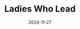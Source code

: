 ---  
layout: startup_page  
title: "Ladies Who Lead"  
id: "ladieswholead.in"  
permalink: "/ladieswholeadladieswholead.in11272024/"  
website: "https://ladieswholead.in/"  
funding_round: "Pre-Series A"  
funding_amount: "$1M"  
investors: "Rainmatter, Jayant Davar's family office"  
about: "Ladies Who Lead (LWL) is a members-only platform dedicated to advancing women in leadership. It offers resources, mentorship, and support to help women overcome career barriers and excel. LWL provides workshops, networking events, and mentorship programs to foster professional growth."  
markets: "Professional Development, Leadership Training, Women's Empowerment, Professional Organizations"  
hq: "Gurugram, Haryana, India"  
founded_year: "2021"  
linkedin: "https://www.linkedin.com/company/ladieswholead"  
twitter: ""  
instagram: ""  
facebook: ""  
crunchbase: "https://www.crunchbase.com/organization/ladies-who-lead?utm_source=linkedin&utm_medium=referral&utm_campaign=linkedin_companies&utm_content=profile_cta_anon&trk=funding_crunchbase"  
pitchbook: ""  

date_display: "27-Nov-2024"  
date: "2024-11-27"

# SEO Optimization  
meta_title: "Ladies Who Lead - Pre-Series A Funding ($1M)"  
meta_description: "Ladies Who Lead, Ladies Who Lead (LWL) is a members-only platform dedicated to advancing women in leadership. It offers resources, mentorship, and support to help wome..."  
meta_keywords: "Ladies Who Lead, Professional Development, Leadership Training, Women's Empowerment, Professional Organizations, Pre-Series A funding"  
canonical_url: "https://startup.projectstartups.com/ladieswholeadladieswholead.in11272024/"  
---